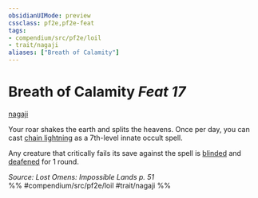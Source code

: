 ```yaml
---
obsidianUIMode: preview
cssclass: pf2e,pf2e-feat
tags:
- compendium/src/pf2e/loil
- trait/nagaji
aliases: ["Breath of Calamity"]
---
```

# Breath of Calamity  *Feat 17*  
[nagaji](rules/traits/nagaji-loil.md "Nagaji Ancestry & Heritage Trait")  


Your roar shakes the earth and splits the heavens. Once per day, you can cast [chain lightning](compendium/spells/chain-lightning.md) as a 7th-level innate occult spell.

Any creature that critically fails its save against the spell is [blinded](rules/conditions.md#Blinded) and [deafened](rules/conditions.md#Deafened) for 1 round.

*Source: Lost Omens: Impossible Lands p. 51*  
%% #compendium/src/pf2e/loil #trait/nagaji %%